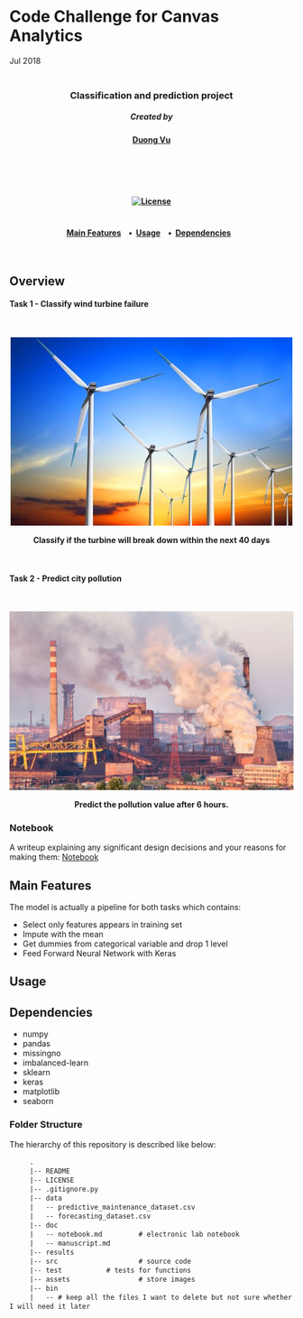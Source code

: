 # Code Challenge for Canvas Analytics

Jul 2018

<h3 align="center">
  <br>
Classification and prediction project
<br>
</h3>

<h5 align="center">
Created by</a></h5>

<h4 align="center">

[Duong Vu](https://github.com/DuongVu39)

</a></h4>

<br>
<h4 align="center">



<br>
<h4 align="center">

[![License](https://img.shields.io/badge/license-MIT-blue.svg)](https://opensource.org/licenses/MIT)

</a></h4>

<h1></h1>
<h4 align="center">
  <a href="#main-features">Main Features</a> &nbsp;&nbsp;&nbsp;•&nbsp;
  <a href="#Usage">Usage</a> &nbsp;&nbsp;&nbsp;•&nbsp;
  <a href="#Dependencies">Dependencies</a> &nbsp;&nbsp;
</h4>

<br>

## Overview



#### Task 1 - Classify wind turbine failure

<h4 align="center">
  <br>

![](assets/wind_turbine.jpg)

Classify if the turbine will break down within the next 40 days

<br></h4>



#### Task 2 - Predict city pollution

<h4 align="center">
  <br>

![](assets/polution.PNG)

Predict the pollution value after 6 hours. 
<br>
</h4>

### Notebook

A writeup explaining any significant design decisions and your reasons for making them: [Notebook](doc/notebook.md)



## Main Features

The model is actually a pipeline for both tasks which contains:

- Select only features appears in training set
- Impute with the mean
- Get dummies from categorical variable and drop 1 level
- Feed Forward Neural Network with Keras



## Usage





## Dependencies

- numpy
- pandas
- missingno
- imbalanced-learn
- sklearn
- keras
- matplotlib
- seaborn



### Folder Structure

The hierarchy of this repository is described like below:

```
     .
     |-- README 
     |-- LICENSE
     |-- .gitignore.py        
     |-- data
     |   -- predictive_maintenance_dataset.csv
     |   -- forecasting_dataset.csv
     |-- doc 
     |   -- notebook.md         # electronic lab notebook
     |   -- manuscript.md       
     |-- results
     |-- src                    # source code
     |-- test			# tests for functions
     |-- assets                 # store images
     |-- bin
     |   -- # keep all the files I want to delete but not sure whether I will need it later
```